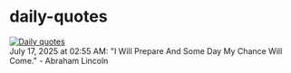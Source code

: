 # daily-quotes
[![Daily quotes](https://github.com/ceepu8/daily-quotes/actions/workflows/daily-quote.yml/badge.svg)](https://github.com/ceepu8/daily-quotes/actions/workflows/daily-quote.yml)<br/>
July 17, 2025 at 02:55 AM: "I Will Prepare And Some Day My Chance Will Come." - Abraham Lincoln
